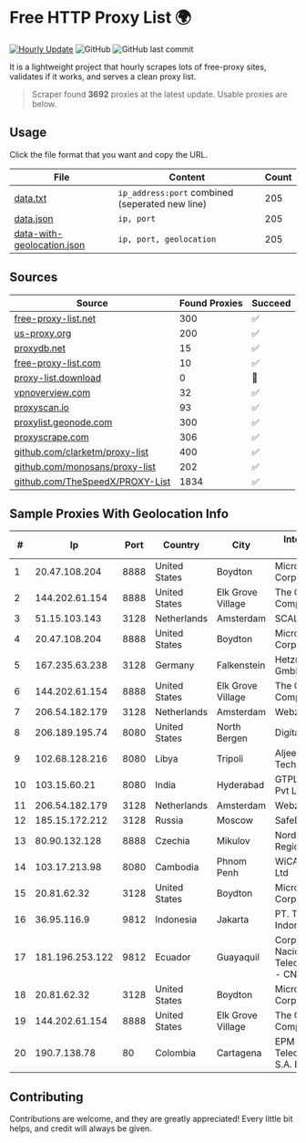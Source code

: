 
# Free HTTP Proxy List 🌍

[![Hourly Update](https://github.com/mertguvencli/http-proxy-list/actions/workflows/main.yml/badge.svg?branch=main)](https://github.com/mertguvencli/http-proxy-list/actions/workflows/main.yml)
![GitHub](https://img.shields.io/github/license/mertguvencli/http-proxy-list)
![GitHub last commit](https://img.shields.io/github/last-commit/mertguvencli/http-proxy-list)

It is a lightweight project that hourly scrapes lots of free-proxy sites, validates if it works, and serves a clean proxy list.


> Scraper found **3692** proxies at the latest update. Usable proxies are below.

## Usage

Click the file format that you want and copy the URL.


|File|Content|Count|
|----|-------|-----|
|[data.txt](https://raw.githubusercontent.com/mertguvencli/http-proxy-list/main/proxy-list/data.txt)|`ip_address:port` combined (seperated new line)|205|
|[data.json](https://raw.githubusercontent.com/mertguvencli/http-proxy-list/main/proxy-list/data.json)|`ip, port`|205|
|[data-with-geolocation.json](https://raw.githubusercontent.com/mertguvencli/http-proxy-list/main/proxy-list/data-with-geolocation.json)|`ip, port, geolocation`|205|

## Sources

|Source|Found Proxies|Succeed|
|------|-------------|-------|
|[free-proxy-list.net](https://free-proxy-list.net)|300|✅|
|[us-proxy.org](https://www.us-proxy.org)|200|✅|
|[proxydb.net](http://proxydb.net)|15|✅|
|[free-proxy-list.com](https://free-proxy-list.com/?page=&port=&type%5B%5D=http&type%5B%5D=https&up_time=0&search=Search)|10|✅|
|[proxy-list.download](https://www.proxy-list.download/HTTP)|0|🚫|
|[vpnoverview.com](https://vpnoverview.com/privacy/anonymous-browsing/free-proxy-servers)|32|✅|
|[proxyscan.io](https://www.proxyscan.io)|93|✅|
|[proxylist.geonode.com](https://proxylist.geonode.com/api/proxy-list?limit=300&page=1&sort_by=lastChecked&sort_type=desc&protocols=http,https)|300|✅|
|[proxyscrape.com](https://api.proxyscrape.com/v2/?request=displayproxies&protocol=http&timeout=10000&country=all&ssl=all&anonymity=all)|306|✅|
|[github.com/clarketm/proxy-list](https://raw.githubusercontent.com/clarketm/proxy-list/master/proxy-list-raw.txt)|400|✅|
|[github.com/monosans/proxy-list](https://raw.githubusercontent.com/monosans/proxy-list/main/proxies/http.txt)|202|✅|
|[github.com/TheSpeedX/PROXY-List](https://raw.githubusercontent.com/TheSpeedX/PROXY-List/master/http.txt)|1834|✅|


## Sample Proxies With Geolocation Info

|#|Ip|Port|Country|City|Internet Service Provider|
|-|--|----|-------|----|-------------------------|
|1|20.47.108.204|8888|United States|Boydton|Microsoft Corporation|
|2|144.202.61.154|8888|United States|Elk Grove Village|The Constant Company|
|3|51.15.103.143|3128|Netherlands|Amsterdam|SCALEWAY|
|4|20.47.108.204|8888|United States|Boydton|Microsoft Corporation|
|5|167.235.63.238|3128|Germany|Falkenstein|Hetzner Online GmbH|
|6|144.202.61.154|8888|United States|Elk Grove Village|The Constant Company|
|7|206.54.182.179|3128|Netherlands|Amsterdam|Webzilla B.V.|
|8|206.189.195.74|8080|United States|North Bergen|DigitalOcean, LLC|
|9|102.68.128.216|8080|Libya|Tripoli|Aljeel Aljadeed For Technology|
|10|103.15.60.21|8080|India|Hyderabad|GTPL Broadband Pvt Ltd|
|11|206.54.182.179|3128|Netherlands|Amsterdam|Webzilla B.V.|
|12|185.15.172.212|3128|Russia|Moscow|SafeData LLC|
|13|80.90.132.128|8888|Czechia|Mikulov|Nordic Telecom Regional s.r.o.|
|14|103.17.213.98|8080|Cambodia|Phnom Penh|WiCAM Corporation Ltd|
|15|20.81.62.32|3128|United States|Boydton|Microsoft Corporation|
|16|36.95.116.9|9812|Indonesia|Jakarta|PT. Telekomunikasi Indonesia|
|17|181.196.253.122|9812|Ecuador|Guayaquil|Corporacion Nacional De Telecomunicaciones - CNT EP|
|18|20.81.62.32|3128|United States|Boydton|Microsoft Corporation|
|19|144.202.61.154|8888|United States|Elk Grove Village|The Constant Company|
|20|190.7.138.78|80|Colombia|Cartagena|EPM Telecomunicaciones S.A. E.S.P.|



## Contributing

Contributions are welcome, and they are greatly appreciated! Every
little bit helps, and credit will always be given.

